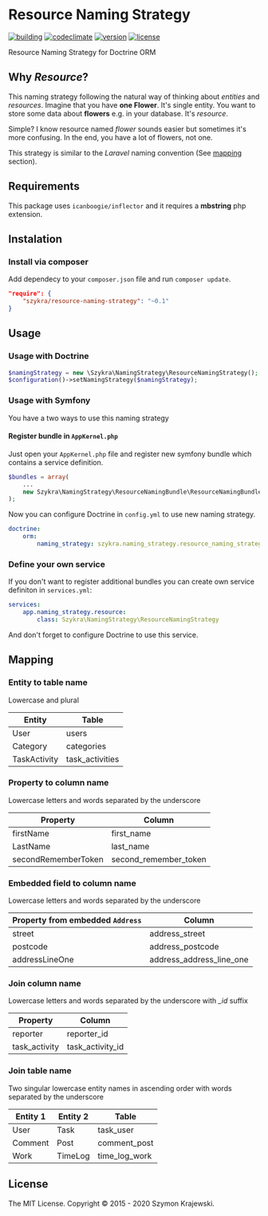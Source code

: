 Resource Naming Strategy
=======================
[![building](https://img.shields.io/travis/skrajewski/resource-naming-strategy.svg)](https://travis-ci.org/skrajewski/resource-naming-strategy)
[![codeclimate](https://img.shields.io/codeclimate/maintainability/skrajewski/resource-naming-strategy)](https://codeclimate.com/github/skrajewski/resource-naming-strategy)
[![version](https://img.shields.io/packagist/v/szykra/resource-naming-strategy.svg)](https://packagist.org/packages/szykra/resource-naming-strategy)
[![license](https://img.shields.io/packagist/l/szykra/resource-naming-strategy.svg)](https://packagist.org/packages/szykra/resource-naming-strategy)

Resource Naming Strategy for Doctrine ORM

## Why _Resource_?
This naming strategy following the natural way of thinking about _entities_ and _resources_. Imagine that you have __one Flower__. It's single entity. You want to store some data about __flowers__ e.g. in your database. It's _resource_.

Simple? I know resource named _flower_ sounds easier but sometimes it's more confusing. In the end, you have a lot of flowers, not one.

This strategy is similar to the _Laravel_ naming convention (See [mapping](#mapping) section).

## Requirements
This package uses `icanboogie/inflector` and it requires a **mbstring** php extension.

## Instalation

### Install via composer
Add dependecy to your `composer.json` file and run `composer update`.

```json
"require": {
    "szykra/resource-naming-strategy": "~0.1"
}
```

## Usage

### Usage with Doctrine
```php
$namingStrategy = new \Szykra\NamingStrategy\ResourceNamingStrategy();
$configuration()->setNamingStrategy($namingStrategy);
```

### Usage with Symfony
You have a two ways to use this naming strategy

#### Register bundle in `AppKernel.php`
Just open your `AppKernel.php` file and register new symfony bundle which contains a service definition.

```php
$bundles = array(
    ...
    new Szykra\NamingStrategy\ResourceNamingBundle\ResourceNamingBundle()
);
```

Now you can configure Doctrine in `config.yml` to use new naming strategy.

```yml
doctrine:
    orm:
        naming_strategy: szykra.naming_strategy.resource_naming_strategy
```

### Define your own service
If you don't want to register additional bundles you can create own service definiton in `services.yml`:

```yml
services:
    app.naming_strategy.resource:
        class: Szykra\NamingStrategy\ResourceNamingStrategy
```

And don't forget to configure Doctrine to use this service.

## Mapping
### Entity to table name
Lowercase and plural

| Entity       	| Table           	|
|--------------	|-----------------	|
| User         	| users           	|
| Category     	| categories      	|
| TaskActivity 	| task_activities 	|

### Property to column name
Lowercase letters and words separated by the underscore

| Property            | Column                |
|---------------------|-----------------------|
| firstName           | first_name            |
| LastName            | last_name             |
| secondRememberToken | second_remember_token |


### Embedded field to column name
Lowercase letters and words separated by the underscore

| Property from embedded `Address` | Column                   |
|----------------------------------|--------------------------|
| street                           | address_street           |
| postcode                         | address_postcode         |
| addressLineOne                   | address_address_line_one |

### Join column name
Lowercase letters and words separated by the underscore with *_id* suffix

| Property            | Column                |
|---------------------|-----------------------|
| reporter            | reporter_id           |
| task_activity       | task_activity_id      |

### Join table name
Two singular lowercase entity names in ascending order with words separated by the underscore

| Entity 1 | Entity 2 | Table         |
|----------|----------|---------------|
| User     | Task     | task_user     |
| Comment  | Post     | comment_post  |
| Work     | TimeLog  | time_log_work |

## License
The MIT License. Copyright &copy; 2015 - 2020 Szymon Krajewski.
